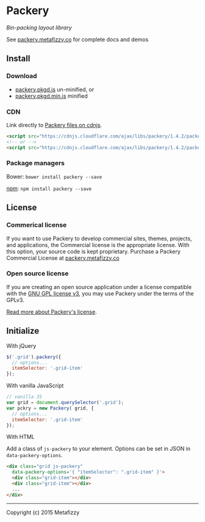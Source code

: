 # Packery

_Bin-packing layout library_

See [packery.metafizzy.co](https://packery.metafizzy.co) for complete docs and demos

## Install

### Download

+ [packery.pkgd.js](https://github.com/metafizzy/packery/raw/master/dist/packery.pkgd.js) un-minified, or
+ [packery.pkgd.min.js](https://github.com/metafizzy/packery/raw/master/dist/packery.pkgd.min.js) minified

### CDN

Link directly to [Packery files on cdnjs](https://cdnjs.com/libraries/packery).

``` html
<script src="https://cdnjs.cloudflare.com/ajax/libs/packery/1.4.2/packery.pkgd.js"></script>
<!-- or -->
<script src="https://cdnjs.cloudflare.com/ajax/libs/packery/1.4.2/packery.pkgd.min.js"></script>
```

### Package managers

Bower: `bower install packery --save`

[npm](https://www.npmjs.com/package/packery): `npm install packery --save`

## License

### Commerical license

If you want to use Packery to develop commercial sites, themes, projects, and applications, the Commercial license is the appropriate license. With this option, your source code is kept proprietary. Purchase a Packery Commercial License at [packery.metafizzy.co](https://packery.metafizzy.co/#commerical-license)

### Open source license

If you are creating an open source application under a license compatible with the [GNU GPL license v3](https://www.gnu.org/licenses/gpl-3.0.html), you may use Packery under the terms of the GPLv3.

[Read more about Packery's license](https://packery.metafizzy.co/packery.html).

## Initialize

With jQuery

``` js
$('.grid').packery({
  // options...
  itemSelector: '.grid-item'
});
```

With vanilla JavaScript

``` js
// vanilla JS
var grid = document.querySelector('.grid');
var pckry = new Packery( grid, {
  // options...
  itemSelector: '.grid-item'
});
```

With HTML

Add a class of `js-packery` to your element. Options can be set in JSON in `data-packery-options`.

``` html
<div class="grid js-packery"
  data-packery-options='{ "itemSelector": ".grid-item" }'>
  <div class="grid-item"></div>
  <div class="grid-item"></div>
  ...
</div>
```

---

Copyright (c) 2015 Metafizzy
